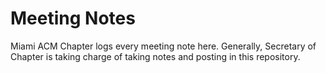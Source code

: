 # Meeting Notes

Miami ACM Chapter logs every meeting note here. Generally, Secretary of Chapter is taking charge of taking notes and posting in this repository.
